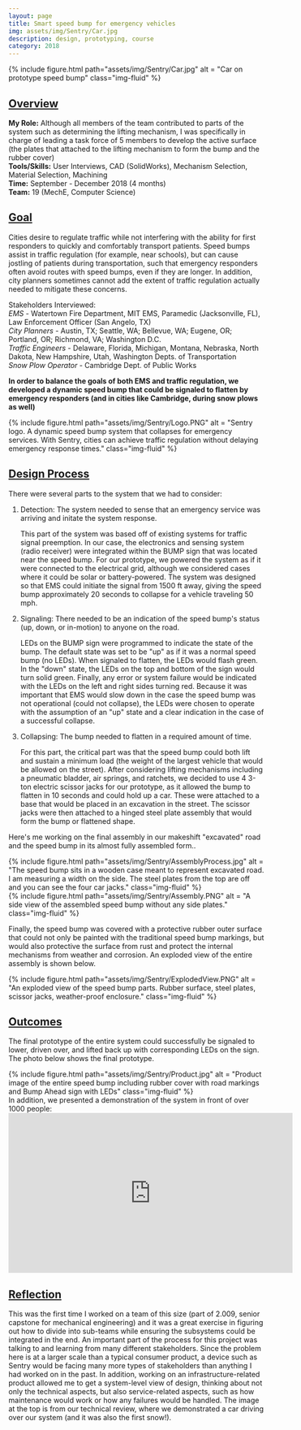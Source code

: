 ```yaml
---
layout: page
title: Smart speed bump for emergency vehicles
img: assets/img/Sentry/Car.jpg
description: design, prototyping, course
category: 2018
---
```

<div class="row">
    <div class="w-50 p-3" style="margin:auto">
        {% include figure.html path="assets/img/Sentry/Car.jpg" alt = "Car on prototype speed bump" class="img-fluid" %}
    </div>
</div>

## <u>Overview</u>
**My Role:** Although all members of the team contributed to parts of the system such as determining the lifting mechanism, I was specifically in charge of leading a task force of 5 members to develop the active surface (the plates that attached to the lifting mechanism to form the bump and the rubber cover)  
**Tools/Skills:** User Interviews, CAD (SolidWorks), Mechanism Selection, Material Selection, Machining  
**Time:** September - December 2018 (4 months)   
**Team:** 19 (MechE, Computer Science)

## <u>Goal</u>
Cities desire to regulate traffic while not interfering with the ability for first responders to quickly and comfortably transport patients.
Speed bumps assist in traffic regulation (for example, near schools), but can cause jostling of patients during transportation, such that 
emergency responders often avoid routes with speed bumps, even if they are longer. In addition, city planners sometimes cannot add the 
extent of traffic regulation actually needed to mitigate these concerns. 

Stakeholders Interviewed:  
*EMS* - Watertown Fire Department, MIT EMS, Paramedic (Jacksonville, FL), Law Enforcement Officer (San Angelo, TX)  
*City Planners* - Austin, TX; Seattle, WA; Bellevue, WA; Eugene, OR; Portland, OR; Richmond, VA; Washington D.C.  
*Traffic Engineers* - Delaware, Florida, Michigan, Montana, Nebraska, North Dakota, New Hampshire, Utah, Washington Depts. of Transportation  
*Snow Plow Operator* - Cambridge Dept. of Public Works

**In order to balance the goals of both EMS and traffic regulation, we developed a dynamic speed bump that could be signaled to flatten by emergency responders (and in cities like Cambridge, during snow plows as well)**
<div class="row">
    <div class="col-sm mt-3 mt-md-0">
        {% include figure.html path="assets/img/Sentry/Logo.PNG" alt = "Sentry logo. A dynamic speed bump system that collapses for emergency services. With Sentry, cities can achieve traffic regulation without delaying emergency response times." class="img-fluid" %}
    </div>
</div>

## <u>Design Process</u>
There were several parts to the system that we had to consider:
1. Detection: The system needed to sense that an emergency service was arriving and initate the system response.

	This part of the system was based off of existing systems for traffic signal preemption. In our case, the electronics and sensing system (radio receiver) were integrated
within the BUMP sign that was located near the speed bump. For our prototype, we powered the system as if it were connected to the electrical grid,
although we considered cases where it could be solar or battery-powered. The system was designed so that EMS could initiate the signal from 1500 ft away,
giving the speed bump approximately 20 seconds to collapse for a vehicle traveling 50 mph.    

2. Signaling: There needed to be an indication of the speed bump's status (up, down, or in-motion) to anyone on the road.

	LEDs on the BUMP sign were programmed to indicate the state of the bump. The default state was set to be "up" as if it was a normal speed bump (no LEDs). When signaled to flatten,
the LEDs would flash green. In the "down" state, the LEDs on the top and bottom of the sign would turn solid green. Finally, any error or system failure would be indicated
with the LEDs on the left and right sides turning red. Because it was important that EMS would slow down in the case the speed bump was not operational (could not collapse),
the LEDs were chosen to operate with the assumption of an "up" state and a clear indication in the case of a successful collapse.   

3. Collapsing: The bump needed to flatten in a required amount of time. 

	For this part, the critical part was that the speed bump could both lift and sustain a minimum load (the weight of the largest vehicle that would be allowed on the street). 
After considering lifting mechanisms including a pneumatic bladder, air springs, and ratchets, we decided to use 4 3-ton electric scissor jacks for our prototype, as it
allowed the bump to flatten in 10 seconds and could hold up a car. These were attached to a base that would be placed in an excavation in the street. 
The scissor jacks were then attached to a hinged steel plate assembly that would form the bump or flattened shape.

Here's me working on the final assembly in our makeshift "excavated" road and the speed bump in its almost fully assembled form..
<div class="row justify-content-sm-center">
    <div class="col-sm-8 mt-3 mt-md-0">
        {% include figure.html path="assets/img/Sentry/AssemblyProcess.jpg" alt = "The speed bump sits in a wooden case meant to represent excavated road. I am measuring a width on the side. The steel plates from the top are off and you can see the four car jacks." class="img-fluid" %}
    </div>
    <div class="col-sm-4 mt-3 mt-md-0">
        {% include figure.html path="assets/img/Sentry/Assembly.PNG" alt = "A side view of the assembled speed bump without any side plates." class="img-fluid" %}
    </div>
</div>

Finally, the speed bump was covered with a protective rubber outer surface that could not only be painted with the traditional speed bump markings, but would also protective the 
surface from rust and protect the internal mechanisms from weather and corrosion. An exploded view of the entire assembly is shown below.
<div class="row">
    <div class="col-sm mt-3 mt-md-0">
        {% include figure.html path="assets/img/Sentry/ExplodedView.PNG" alt = "An exploded view of the speed bump parts. Rubber surface, steel plates, scissor jacks, weather-proof enclosure." class="img-fluid" %}
    </div>
</div>
 
## <u>Outcomes</u>
The final prototype of the entire system could successfully be signaled to lower, driven over, and lifted back up with corresponding LEDs on the sign. The photo below shows the final prototype.  
<div class="row">
    <div class="col-sm mt-3 mt-md-0">
        {% include figure.html path="assets/img/Sentry/Product.jpg" alt = "Product image of the entire speed bump including rubber cover with road markings and Bump Ahead sign with LEDs" class="img-fluid" %}
    </div>
</div>
In addition, we presented a demonstration of the system in front of over 1000 people:
<iframe width="560" height="315" src="https://www.youtube.com/embed/tNz5Y4lebsY" frameborder="0" allow="accelerometer; autoplay; encrypted-media; gyroscope; picture-in-picture" allowfullscreen></iframe>

## <u>Reflection</u>
This was the first time I worked on a team of this size (part of 2.009, senior capstone for mechanical engineering) and it was a great exercise in figuring out how to divide into sub-teams while ensuring the subsystems could be integrated in the end. An important part of the 
process for this project was talking to and learning from many different stakeholders. Since the problem here is at a larger scale than a typical consumer product, a device such as Sentry would be facing  many more types of stakeholders than anything I had worked on in the past. In addition, working on an infrastructure-related product allowed me to get a system-level view of design, thinking about not only the technical aspects, but also service-related aspects, such as how maintenance would work or how any failures would be handled. The image at the top is from our technical review, where we demonstrated a car driving over our system (and it was also the first snow!).

